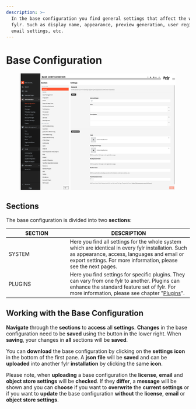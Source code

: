 ```yaml
---
description: >-
  In the base configuration you find general settings that affect the whole
  fylr. Such as display name, appearance, preview generation, user registration,
  email settings, etc.
---
```


# Base Configuration

<figure><img src="../../.gitbook/assets/image (1) (1) (1) (1).png" alt=""><figcaption></figcaption></figure>

## Sections

The base configuration is divided into two **sections**:

<table><thead><tr><th width="154">SECTION</th><th>DESCRIPTION</th></tr></thead><tbody><tr><td>SYSTEM</td><td>Here you find all settings for the whole system which are identical in every fylr installation. Such as appearance, access, languages and email or export settings. For more information, please see the next pages.</td></tr><tr><td>PLUGINS</td><td>Here you find settings for specific plugins. They can vary from one fylr to another. Plugins can enhance the standard feature set of fylr. For more information, please see chapter "<a href="plugins.md">Plugins</a>".</td></tr></tbody></table>

## Working with the Base Configuration

**Navigate** through the **sections** to **access** all **settings**. **Changes** in the base configuration need to be **saved** using the button in the lower right. When **saving**, your changes in **all** sections will be **saved**.

You can **download** the base configuration by clicking on the **settings** **icon** in the bottom of the first pane. A **json** **file** will be **saved** and can be **uploaded** into another fylr **installation** by clicking the same **icon**.

Please note, when **uploading** a base configuration the **license**, **email** and **object store settings** will be **checked**. If they **differ**, a **message** will be shown and you can **choose** if you want to **overwrite** the **current settings** or if you want to **update** the base configuration **without** the **license**, **email** or **object store settings**.
